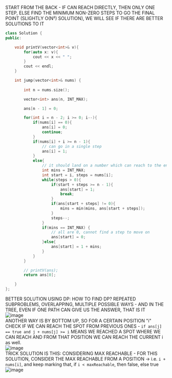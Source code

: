 START FROM THE BACK - IF CAN REACH DIRECTLY, THEN ONLY ONE STEP, ELSE FIND THE MINIMUM NON-ZERO STEPS TO GO THE FINAL POINT (SLIGHTLY O(N²) SOLUTION), WE WILL SEE IF THERE ARE BETTER SOLUTIONS TO IT

```c++
class Solution {
public:

    void printV(vector<int>& v){
        for(auto x: v){
            cout << x << " ";
        }
        cout << endl;
    }

    int jump(vector<int>& nums) {
        
        int n = nums.size();

        vector<int> ans(n, INT_MAX);

        ans[n - 1] = 0;

        for(int i = n - 2; i >= 0; i--){
            if(nums[i] == 0){
                ans[i] = 0;
                continue;
            }
            if(nums[i] + i >= n - 1){
                // can go in a single step
                ans[i] = 1;
            }
            else{
                // it should land on a number which can reach to the end
                int mins = INT_MAX;
                int start = i, steps = nums[i];
                while(steps > 0){
                    if(start + steps >= n - 1){
                        ans[start] = 1;
                        break;
                    }
                    if(ans[start + steps] != 0){
                        mins = min(mins, ans[start + steps]);
                    }
                    steps--;
                }
                if(mins == INT_MAX) {
                    // all are 0, cannot find a step to move on
                    ans[start] = 0;
                }else{
                    ans[start] = 1 + mins;
                }
            }
        }

        // printV(ans);
        return ans[0];

    }
};
```

BETTER SOLUTION USING DP:
HOW TO FIND DP? REPEATED SUBPROBLEMS, OVERLAPPING, MULTIPLE POSSIBLE WAYS - AND IN THE TREE, EVEN IF ONE PATH CAN GIVE US THE ANSWER, THAT IS IT        
![image](https://github.com/user-attachments/assets/d0683c40-11f8-49d6-b729-589bceff54ab)        
ANOTHER WAY IS BY BOTTOM UP, SO FOR A CERTAIN POSITION "i" CHECK IF WE CAN REACH THE SPOT FROM PREVIOUS ONES - `if ans[j] == true and j + nums[j] >= i` MEANS WE REACHED A SPOT WHERE WE CAN REACH AND FROM THAT POSITION WE CAN REACH THE CURRENT i as well.    
![image](https://github.com/user-attachments/assets/2ae8bee1-13af-4591-a9ea-fbc1dcb02cf2)        
TRICK SOLUTION IS THIS: CONSIDERING MAX REACHABLE - FOR THIS SOLUTION, CONSIDER THE MAX REACHABLE FROM A POSITION -> i.e. `i + nums[i]`, and keep marking that, if `i < maxReachable`, then false, else true
![image](https://github.com/user-attachments/assets/007b780c-3ad5-40d1-834c-64275c4c8710)        


